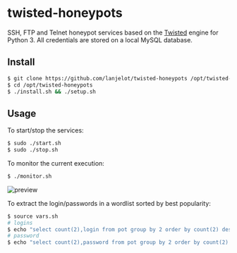 # twisted-honeypots

SSH, FTP and Telnet honeypot services based on the [Twisted](http://twistedmatrix.com/) engine for Python 3.
All credentials are stored on a local MySQL database.


## Install ##

```bash
$ git clone https://github.com/lanjelot/twisted-honeypots /opt/twisted-honeypots
$ cd /opt/twisted-honeypots
$ ./install.sh && ./setup.sh
```

## Usage ##

To start/stop the services:

```bash
$ sudo ./start.sh
$ sudo ./stop.sh
```


To monitor the current execution:

```bash
$ ./monitor.sh
```

![preview](https://i.imgur.com/5V2Kw4j.png)


To extract the login/passwords in a wordlist sorted by best popularity:

```bash
$ source vars.sh
# logins
$ echo "select count(2),login from pot group by 2 order by count(2) desc" | mysql -rs -u${MYSQL_USER} ${MYSQL_DB}
# password
$ echo "select count(2),password from pot group by 2 order by count(2) desc" | mysql -rs -u${MYSQL_USER} ${MYSQL_DB}
```
